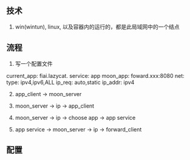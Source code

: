 ## 技术

1. win(wintun), linux, 以及容器内的运行的，都是此局域网中的一个结点

## 流程

1. 写一个配置文件

current_app: fiai.lazycat.
service: app
moon_app: foward.xxx:8080
net: 
  type: ipv4,ipv6,ALL
  ip_req: auto,static
  ip_addr: ipv4

2. app_client -> moon_server

3. moon_server -> ip -> app_client

4. moon_server -> ip -> choose app ->  app service
5. app service -> moon_server ->  ip -> forward_client 

## 配置
